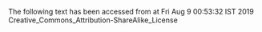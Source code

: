 The following text has been accessed from at Fri Aug 9 00:53:32 IST 2019
Creative_Commons_Attribution-ShareAlike_License
